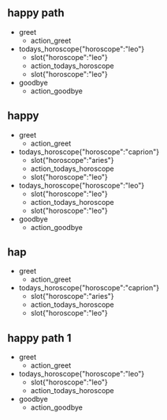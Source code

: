 ## happy path
* greet
  - action_greet
* todays_horoscope{"horoscope":"leo"}
   - slot{"horoscope":"leo"}
   - action_todays_horoscope
   - slot{"horoscope":"leo"}
* goodbye
  - action_goodbye

## happy
* greet
  - action_greet
* todays_horoscope{"horoscope":"caprion"}
   - slot{"horoscope":"aries"}
   - action_todays_horoscope
   - slot{"horoscope":"leo"}
* todays_horoscope{"horoscope":"leo"}
   - slot{"horoscope":"leo"}
   - action_todays_horoscope
   - slot{"horoscope":"leo"}
* goodbye
  - action_goodbye

## hap
* greet
  - action_greet
* todays_horoscope{"horoscope":"caprion"}
   - slot{"horoscope":"aries"}
   - action_todays_horoscope
   - slot{"horoscope":"leo"}

## happy path 1
* greet
  - action_greet
* todays_horoscope{"horoscope":"leo"}
   - slot{"horoscope":"leo"}
   - action_todays_horoscope
* goodbye
  - action_goodbye
